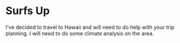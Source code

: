 # Surfs Up

I've decided to travel to Hawaii and will need to do help with your trip planning. I will need to do some climate analysis on the area.

